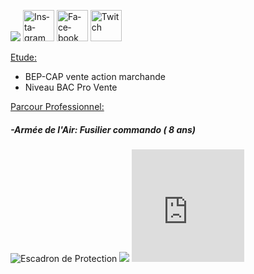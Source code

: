 <htlm lang="fr">
    <div class="banniere">
        <p><img src= "https://image-uniservice.linternaute.com/image/150/1389758640/11742809.jpg">
        <a 
          href="https://www.instagram.com/azekiell/" title="Instagram"><img width="50" ; alt="Instagram" 
          src="https://png2.kisspng.com/sh/adfec6db3a112baa640e4e636a765376/L0KzQYm3WMI1N5pofpH0aYP2gLBuTfNwdaF6jNd7LXnmf7B6TfNtcaEyeeR9LXzyd7E0kQJwbKZojJ9yboP3cbj5gf0ubKZxe9c2d3Xldr32l71pfJ5xReluYoPshLa0lPVueJ1mjNc2NXK7QIaBgvIzapc4TKI3NUS8SIa6U8MyPWQ6SaUCOUe8QYm1kP5o/kisspng-computer-icons-clip-art-logo-product-instagram-dulce-webflow-html-website-template-5b8058bb2bf340.54985333153513797918.png"></a>
         <a 
           href="https://www.facebook.com/beauvallet.julien" title="Facebook"><img  width="50" ; alt="Facebook" 
           src="https://png2.kisspng.com/sh/c77b738567e0ee7bd746311ddbcbb6c7/L0KzQYm3U8E6N6V7j5H0aYP2gLBuTfZia5Znh9H0LXzyd7E0kB9kcZJxRd9uZHnkPbT2jgB2fJZ3Rdtsb372PbrqjB4ubpJofdR4b3uwdMPolBlvb146edQ5MnblR4HpWfFlPV8AUKM8M0W4QYK8UsE1QWYAUaM5NEe4PsH1h5==/kisspng-facebook-logo-social-media-computer-icons-icon-facebook-drawing-5ab02fb70b9ad5.9813355115214959910475.png"></a>
         <a 
           href="https://www.twitch.tv/djub0otv" title="Twitch"><img width="50" ; alt="Twitch"
           src="https://icon-library.net//images/twitch-icon-png/twitch-icon-png-0.jpg"></a>
      </div>
    
  <main>
   <span style="text-decoration: underline;">Etude:</span>
   <ul>
      <li>BEP-CAP vente action marchande</li>
      <li>Niveau BAC Pro Vente</li>
   </ul>
  
   <span style="text-decoration: underline;">Parcour Professionnel:</span>
 
   <h5>-Armée de l'Air: Fusilier commando ( 8 ans)</h5>
  
   <p><img src= "https://unplyondotorg.files.wordpress.com/2015/11/fusco512.png?w=150&h=150" alt="Escadron de Protection">
      <img src= "https://a4-images.myspacecdn.com/images04/8/c3f4ffcffe274591b6ae50a3f2e1cce5/full.jpg">
      <iframe src="https://giphy.com/embed/9P94yLRR2R4LFNNXIg" width="180" height="180" frameBorder="0" class="giphy-embed" allowFullScreen></p>
  
   <h5>-STEF: Agent de Quai ( 2 ans)</h5>
  
   <p><img src= https://fracademic.com/pictures/frwiki/76/Logo_STEF-TFE.JPG width="50"></p>
  </main>
<htlm
